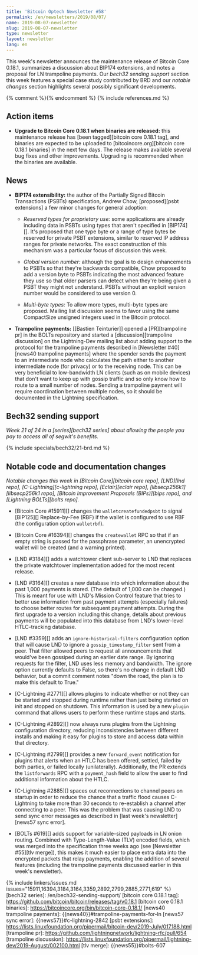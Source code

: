 ```yaml
---
title: 'Bitcoin Optech Newsletter #58'
permalink: /en/newsletters/2019/08/07/
name: 2019-08-07-newsletter
slug: 2019-08-07-newsletter
type: newsletter
layout: newsletter
lang: en
---
```

This week's newsletter announces the maintenance release of Bitcoin Core
0.18.1, summarizes a discussion about BIP174 extensions, and notes a
proposal for LN trampoline payments.  Our *bech32 sending support*
section this week features a special case study contributed by BRD and
our *notable changes* section highlights several possibly significant
developments.

{% comment %}<!-- include references.md below the fold but above any Jekyll/Liquid variables-->{% endcomment %}
{% include references.md %}

## Action items

- **Upgrade to Bitcoin Core 0.18.1 when binaries are released:** this
  maintenance release has [been tagged][bitcoin core 0.18.1 tag], and binaries
  are expected to be uploaded to [bitcoincore.org][bitcoin core 0.18.1 binaries]
  in the next few days. The release makes available several bug fixes and other
  improvements.  Upgrading is recommended when the binaries are available.

## News

- **BIP174 extensibility:** the author of the Partially Signed Bitcoin
  Transactions (PSBTs) specification, Andrew Chow, [proposed][psbt
  extensions] a few minor changes for general adoption:

    - *Reserved types for proprietary use:* some applications are
      already including data in PSBTs using types that aren't specified
      in [BIP174][].  It's proposed that one type byte or a range of
      type bytes be reserved for private PSBT extensions, similar to
      reserved IP address ranges for private networks.  The exact
      construction of this mechanism was a particular focus of
      discussion this week.

    - *Global version number:* although the goal is to design enhancements
      to PSBTs so that they're backwards compatible, Chow proposed to
      add a version byte to PSBTs indicating the most advanced feature
      they use so that older parsers can detect when they're being given
      a PSBT they might not understand.  PSBTs without an explicit
      version number would be considered to use version 0.

    - *Multi-byte types:* To allow more types, multi-byte types are
      proposed.  Mailing list discussion seems to favor using the same
      CompactSize unsigned integers used in the Bitcoin protocol.

- **Trampoline payments:** [[Bastien Teinturier]] opened a [PR][trampoline
  pr] in the BOLTs repository and started a [discussion][trampoline
  discussion] on the Lightning-Dev mailing list about adding support to
  the protocol for the trampoline payments described in [Newsletter
  #40][news40 trampoline payments] where the spender sends the payment
  to an intermediate node who calculates the path either to another
  intermediate node (for privacy) or to the receiving node.  This can be
  very beneficial to low-bandwidth LN clients (such as on mobile
  devices) that don't want to keep up with gossip traffic and so only
  know how to route to a small number of nodes.  Sending a trampoline
  payment will require coordination between multiple nodes, so it
  should be documented in the Lightning specification.

## Bech32 sending support

*Week 21 of 24 in a [series][bech32 series] about allowing the people
you pay to access all of segwit's benefits.*

{% include specials/bech32/21-brd.md %}

## Notable code and documentation changes

*Notable changes this week in [Bitcoin Core][bitcoin core repo],
[LND][lnd repo], [C-Lightning][c-lightning repo], [Eclair][eclair repo],
[libsecp256k1][libsecp256k1 repo], [Bitcoin Improvement Proposals
(BIPs)][bips repo], and [Lightning BOLTs][bolts repo].*

- [Bitcoin Core #15911][] changes the `walletcreatefundedpsbt` to signal
  [BIP125][] Replace-by-Fee (RBF) if the wallet is configured to use RBF
  (the configuration option `walletrbf`).

- [Bitcoin Core #16394][] changes the `createwallet` RPC so that if an
  empty string is passed for the passphrase parameter, an unencrypted
  wallet will be created (and a warning printed).

- [LND #3184][] adds a watchtower client sub-server to LND that replaces
  the private watchtower implementation added for the most recent
  release.

- [LND #3164][] creates a new database into which information about the
  past 1,000 payments is stored.  (The default of 1,000 can be changed.)
  This is meant for use with LND's Mission Control feature that
  tries to better use information from past payment attempts (especially
  failures) to choose better routes for subsequent payment attempts.
  During the first upgrade to a version including this change, details about previous payments will be populated into
  this database from LND's lower-level HTLC-tracking database.

- [LND #3359][] adds an `ignore-historical-filters` configuration option
  that will cause LND to ignore a `gossip_timestamp_filter` sent from
  a peer.  That filter allowed peers to request all announcements that would've
  been gossiped during an earlier date range.  By ignoring requests for
  the filter, LND uses less memory and bandwidth.
  The ignore option currently defaults to False, so there's no
  change in default LND behavior, but a commit comment notes "down the
  road, the plan is to make this default to True."

- [C-Lightning #2771][] allows plugins to indicate whether or not they
  can be started and stopped during runtime rather than just being
  started on init and stopped on shutdown.  This information is used by
  a new `plugin` command that allows users to perform these runtime
  stops and starts.

- [C-Lightning #2892][] now always runs plugins from the Lightning
  configuration directory, reducing inconsistencies between different
  installs and making it easy for plugins to store and access data
  within that directory.

- [C-Lightning #2799][] provides a new `forward_event`
  notification for plugins that alerts when an HTLC has been offered,
  settled, failed by both parties, or failed locally (unilaterally).
  Additionally, the PR extends the `listforwards` RPC with a
  `payment_hash` field to allow the user to find additional information
  about the HTLC.

- [C-Lightning #2885][] spaces out reconnections to channel peers on
  startup in order to reduce the chance that a traffic flood causes
  C-Lightning to take more than 30 seconds to re-establish a channel
  after connecting to a peer.  This was the problem that was causing LND
  to send sync error messages as described in [last week's
  newsletter][news57 sync error].

- [BOLTs #619][] adds support for variable-sized payloads in
  LN onion routing.  Combined with Type-Length-Value (TLV) encoded
  fields, which was merged into the specification three weeks ago (see
  [Newsletter #55][tlv merge]), this makes it much easier to place
  extra data into the encrypted packets that relay payments, enabling
  the addition of several features (including the trampoline payments
  discussed earlier in this week's newsletter).

{% include linkers/issues.md issues="15911,16394,3184,3164,3359,2892,2799,2885,2771,619" %}
[bech32 series]: /en/bech32-sending-support/
[bitcoin core 0.18.1 tag]: https://github.com/bitcoin/bitcoin/releases/tag/v0.18.1
[bitcoin core 0.18.1 binaries]: https://bitcoincore.org/bin/bitcoin-core-0.18.1/
[news40 trampoline payments]: {{news40}}#trampoline-payments-for-ln
[news57 sync error]: {{news57}}#c-lightning-2842
[psbt extensions]: https://lists.linuxfoundation.org/pipermail/bitcoin-dev/2019-July/017188.html
[trampoline pr]: https://github.com/lightningnetwork/lightning-rfc/pull/654
[trampoline discussion]: https://lists.linuxfoundation.org/pipermail/lightning-dev/2019-August/002100.html
[tlv merge]: {{news55}}#bolts-607
